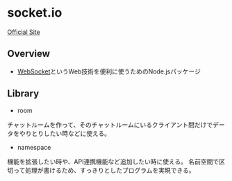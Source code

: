 socket.io
========

[Official Site](https://socket.io/)

Overview
--------

- [WebSocket](websocket.md)というWeb技術を便利に使うためのNode.jsパッケージ

Library
--------

* room

チャットルームを作って、そのチャットルームにいるクライアント間だけでデータをやりとりしたい時などに使える。

* namespace

機能を拡張したい時や、API連携機能など追加したい時に使える。
名前空間で区切って処理が書けるため、すっきりとしたプログラムを実現できる。
